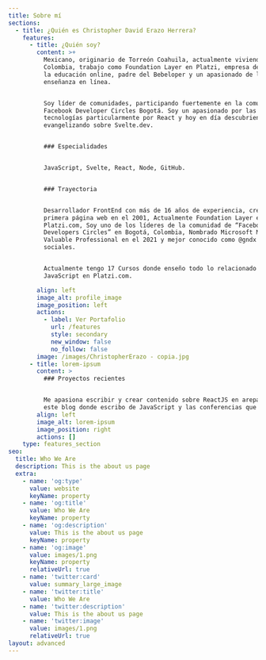 ```yaml
---
title: Sobre mí
sections:
  - title: ¿Quién es Christopher David Erazo Herrera?
    features:
      - title: ¿Quién soy?
        content: >+
          Mexicano, originario de Torreón Coahuila, actualmente viviendo en
          Colombia, trabajo como Foundation Layer en Platzi, empresa dedicada a
          la educación online, padre del Bebeloper y un apasionado de la
          enseñanza en línea.


          Soy líder de comunidades, participando fuertemente en la comunidad de
          Facebook Developer Circles Bogotá. Soy un apasionado por las
          tecnologías particularmente por React y hoy en día descubriendo y
          evangelizando sobre Svelte.dev.


          ### Especialidades


          JavaScript, Svelte, React, Node, GitHub.


          ### Trayectoria


          Desarrollador FrontEnd con más de 16 años de experiencia, creando mi
          primera página web en el 2001, Actualmente Foundation Layer en
          Platzi.com, Soy uno de los líderes de la comunidad de “Facebook
          Developers Circles” en Bogotá, Colombia, Nombrado Microsoft Most
          Valuable Professional en el 2021 y mejor conocido como @gndx en redes
          sociales.


          Actualmente tengo 17 Cursos donde enseño todo lo relacionado con
          JavaScript en Platzi.com.

        align: left
        image_alt: profile_image
        image_position: left
        actions:
          - label: Ver Portafolio
            url: /features
            style: secondary
            new_window: false
            no_follow: false
        image: /images/ChristopherErazo - copia.jpg
      - title: lorem-ipsum
        content: >
          ### Proyectos recientes


          Me apasiona escribir y crear contenido sobre ReactJS en arepa.dev y en
          este blog donde escribo de JavaScript y las conferencias que imparto.
        align: left
        image_alt: lorem-ipsum
        image_position: right
        actions: []
    type: features_section
seo:
  title: Who We Are
  description: This is the about us page
  extra:
    - name: 'og:type'
      value: website
      keyName: property
    - name: 'og:title'
      value: Who We Are
      keyName: property
    - name: 'og:description'
      value: This is the about us page
      keyName: property
    - name: 'og:image'
      value: images/1.png
      keyName: property
      relativeUrl: true
    - name: 'twitter:card'
      value: summary_large_image
    - name: 'twitter:title'
      value: Who We Are
    - name: 'twitter:description'
      value: This is the about us page
    - name: 'twitter:image'
      value: images/1.png
      relativeUrl: true
layout: advanced
---
```

